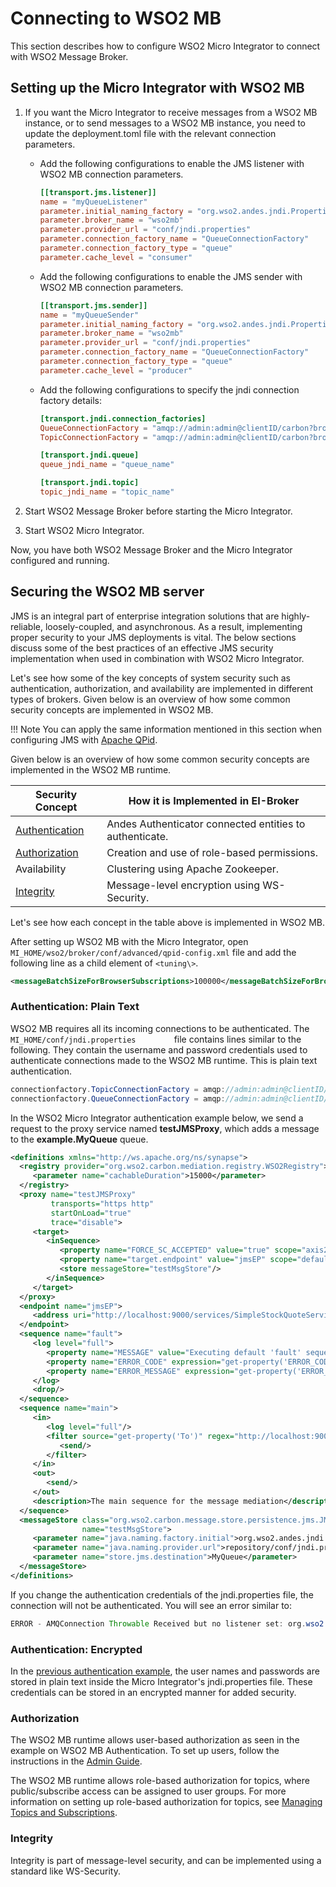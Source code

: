 # Connecting to WSO2 MB

This section describes how to configure WSO2 Micro Integrator to connect with WSO2 Message Broker.

## Setting up the Micro Integrator with WSO2 MB

1.  If you want the Micro Integrator to receive messages from a WSO2 MB instance, or to send messages to a WSO2 MB instance, you need to update the deployment.toml file with the relevant connection parameters.

    - Add the following configurations to enable the JMS listener with WSO2 MB connection parameters.
        ```toml
        [[transport.jms.listener]]
        name = "myQueueListener"
        parameter.initial_naming_factory = "org.wso2.andes.jndi.PropertiesFileInitialContextFactory"
        parameter.broker_name = "wso2mb" 
        parameter.provider_url = "conf/jndi.properties"
        parameter.connection_factory_name = "QueueConnectionFactory"
        parameter.connection_factory_type = "queue"
        parameter.cache_level = "consumer"
        ```

    - Add the following configurations to enable the JMS sender with WSO2 MB connection parameters.
        ```toml
        [[transport.jms.sender]]
        name = "myQueueSender"
        parameter.initial_naming_factory = "org.wso2.andes.jndi.PropertiesFileInitialContextFactory"
        parameter.broker_name = "wso2mb"
        parameter.provider_url = "conf/jndi.properties"
        parameter.connection_factory_name = "QueueConnectionFactory"
        parameter.connection_factory_type = "queue"
        parameter.cache_level = "producer"
        ```

    - Add the following configurations to specify the jndi connection factory details:
        ```toml
        [transport.jndi.connection_factories]
        QueueConnectionFactory = "amqp://admin:admin@clientID/carbon?brokerlist='tcp://localhost:5675'"
        TopicConnectionFactory = "amqp://admin:admin@clientID/carbon?brokerlist='tcp://localhost:5675'"

        [transport.jndi.queue]
        queue_jndi_name = "queue_name"

        [transport.jndi.topic]
        topic_jndi_name = "topic_name"
        ```

3.  Start WSO2 Message Broker before starting the Micro Integrator.
4.  Start WSO2 Micro Integrator.

Now, you have both WSO2 Message Broker and the Micro Integrator configured and running.

## Securing the WSO2 MB server

JMS is an integral part of enterprise integration solutions that are highly-reliable, loosely-coupled, and asynchronous. As a result, implementing proper security to your JMS deployments is vital. The below sections discuss some of the best practices of an effective JMS security implementation when used in combination with WSO2 Micro Integrator.

Let's see how some of the key concepts of system security such as authentication, authorization, and availability are implemented in different types of brokers. Given below is an overview of how some common security concepts are implemented in WSO2 MB.

!!! Note
    You can apply the same information mentioned in this section when configuring JMS with [Apache QPid](https://qpid.apache.org/).

Given below is an overview of how some common security concepts are implemented in the WSO2 MB runtime.

| Security Concept                                        | How it is Implemented in EI-Broker                      |
|---------------------------------------------------------|---------------------------------------------------------|
| [Authentication](#ConfigurewiththeBrokerProfile-AuthMB) | Andes Authenticator connected entities to authenticate. |
| [Authorization](#ConfigurewiththeBrokerProfile-AuthrMB) | Creation and use of role-based permissions.             |
| Availability                                            | Clustering using Apache Zookeeper.                      |
| [Integrity](#ConfigurewiththeBrokerProfile-InMB)        | Message-level encryption using WS-Security.             |

Let's see how each concept in the table above is implemented in WSO2 MB.

After setting up WSO2 MB with the Micro Integrator, open `MI_HOME/wso2/broker/conf/advanced/qpid-config.xml` file and add the following line as a child element of `<tuning\>`.

```xml
<messageBatchSizeForBrowserSubscriptions>100000</messageBatchSizeForBrowserSubscriptions>
```

### Authentication: Plain Text

WSO2 MB requires all its incoming connections to be authenticated. The
`MI_HOME/conf/jndi.properties        ` file contains lines
similar to the following. They contain the username and password
credentials used to authenticate connections made to the WSO2 MB
runtime. This is plain text authentication.  

```java
connectionfactory.TopicConnectionFactory = amqp://admin:admin@clientID/carbon?brokerlist='tcp://localhost:5675'
connectionfactory.QueueConnectionFactory = amqp://admin:admin@clientID/carbon?brokerlist='tcp://localhost:5675' 
```

In the WSO2 Micro Integrator authentication example below, we send a request to the proxy service named **testJMSProxy**, which adds a message to the **example.MyQueue** queue.

```xml
<definitions xmlns="http://ws.apache.org/ns/synapse">
  <registry provider="org.wso2.carbon.mediation.registry.WSO2Registry">
     <parameter name="cachableDuration">15000</parameter>
  </registry>
  <proxy name="testJMSProxy"
         transports="https http"
         startOnLoad="true"
         trace="disable">
     <target>
        <inSequence>
           <property name="FORCE_SC_ACCEPTED" value="true" scope="axis2"/>
           <property name="target.endpoint" value="jmsEP" scope="default"/>
           <store messageStore="testMsgStore"/>
        </inSequence>
     </target>
  </proxy>
  <endpoint name="jmsEP">
     <address uri="http://localhost:9000/services/SimpleStockQuoteService"/>
  </endpoint>
  <sequence name="fault">
     <log level="full">
        <property name="MESSAGE" value="Executing default 'fault' sequence"/>
        <property name="ERROR_CODE" expression="get-property('ERROR_CODE')"/>
        <property name="ERROR_MESSAGE" expression="get-property('ERROR_MESSAGE')"/>
     </log>
     <drop/>
  </sequence>
  <sequence name="main">
     <in>
        <log level="full"/>
        <filter source="get-property('To')" regex="http://localhost:9000.*">
           <send/>
        </filter>
     </in>
     <out>
        <send/>
     </out>
     <description>The main sequence for the message mediation</description>
  </sequence>
  <messageStore class="org.wso2.carbon.message.store.persistence.jms.JMSMessageStore"
                name="testMsgStore">
     <parameter name="java.naming.factory.initial">org.wso2.andes.jndi.PropertiesFileInitialContextFactory</parameter>
     <parameter name="java.naming.provider.url">repository/conf/jndi.properties</parameter>
     <parameter name="store.jms.destination">MyQueue</parameter>
  </messageStore>
</definitions>
```

If you change the authentication credentials of the jndi.properties file, the connection will not be authenticated. You
will see an error similar to:

```java
ERROR - AMQConnection Throwable Received but no listener set: org.wso2.andes.AMQDisconnectedException: Server closed connection and reconnection not permitted. 
```

### Authentication: Encrypted

In the [previous authentication example](#authentication-plain-text), the user names and passwords are stored in plain text inside the Micro Integrator's jndi.properties file. These credentials can be stored in an encrypted manner for added security.

### Authorization

The WSO2 MB runtime allows user-based authorization as seen in the example on WSO2 MB Authentication. To set up users, follow the instructions in the [Admin Guide](https://docs.wso2.com/display/ADMIN44x/Managing+Users%2C+Roles+and+Permissions).
  
The WSO2 MB runtime allows role-based authorization for topics, where public/subscribe access can be assigned to user groups. For more
information on setting up role-based authorization for topics, see [Managing Topics and Subscriptions](http://docs.wso2.org/message-broker/Managing+Topics+and+Subscriptions).

### Integrity

Integrity is part of message-level security, and can be implemented using a standard like WS-Security.